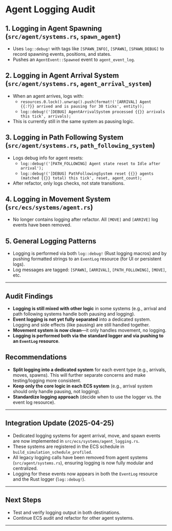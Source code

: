 # Agent Logging Audit

## 1. Logging in Agent Spawning (`src/agent/systems.rs`, `spawn_agent`)
- Uses `log::debug!` with tags like `[SPAWN_INFO]`, `[SPAWN]`, `[SPAWN_DEBUG]` to record spawning events, positions, and states.
- Pushes an `AgentEvent::Spawned` event to `agent_event_log`.

## 2. Logging in Agent Arrival System (`src/agent/systems.rs`, `agent_arrival_system`)
- When an agent arrives, logs with:
  - `resources.0.lock().unwrap().push(format!('[ARRIVAL] Agent {{:?}} arrived and is pausing for 30 ticks', entity));`
  - `log::debug!('[DEBUG] AgentArrivalSystem processed {{}} arrivals this tick', arrivals);`
- This is currently still in the same system as pausing logic.

## 3. Logging in Path Following System (`src/agent/systems.rs`, `path_following_system`)
- Logs debug info for agent resets:
  - `log::debug!('[PATH_FOLLOWING] Agent state reset to Idle after arrival');`
  - `log::debug!('[DEBUG] PathFollowingSystem reset {{}} agents (matched {{}} total) this tick', reset, agent_count);`
- After refactor, only logs checks, not state transitions.

## 4. Logging in Movement System (`src/ecs/systems/agent.rs`)
- No longer contains logging after refactor. All `[MOVE]` and `[ARRIVE]` log events have been removed.

## 5. General Logging Patterns
- Logging is performed via both `log::debug!` (Rust logging macros) and by pushing formatted strings to an `EventLog` resource (for UI or persistent logs).
- Log messages are tagged: `[SPAWN]`, `[ARRIVAL]`, `[PATH_FOLLOWING]`, `[MOVE]`, etc.

---

## Audit Findings
- **Logging is still mixed with other logic** in some systems (e.g., arrival and path following systems handle both pausing and logging).
- **Event logging is not yet fully separated** into a dedicated system. Logging and side effects (like pausing) are still handled together.
- **Movement system is now clean**—it only handles movement, no logging.
- **Logging is performed both via the standard logger and via pushing to an `EventLog` resource**.

## Recommendations
- **Split logging into a dedicated system** for each event type (e.g., arrivals, moves, spawns). This will further separate concerns and make testing/logging more consistent.
- **Keep only the core logic in each ECS system** (e.g., arrival system should only handle pausing, not logging).
- **Standardize logging approach** (decide when to use the logger vs. the event log resource).

---

## Integration Update (2025-04-25)

- Dedicated logging systems for agent arrival, move, and spawn events are now implemented in `src/ecs/systems/agent_logging.rs`.
- These systems are registered in the ECS schedule in `build_simulation_schedule_profiled`.
- All legacy logging calls have been removed from agent systems (`src/agent/systems.rs`), ensuring logging is now fully modular and centralized.
- Logging for these events now appears in both the `EventLog` resource and the Rust logger (`log::debug!`).

---

## Next Steps
- Test and verify logging output in both destinations.
- Continue ECS audit and refactor for other agent systems.

---
